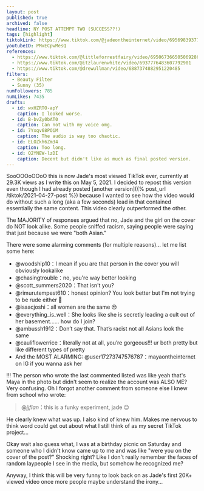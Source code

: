 ```yaml
---
layout: post
published: true
archived: false
headline: NY POST ATTEMPT TWO (SUCCESS??!)
tags: [highlight]
tiktokLink: https://www.tiktok.com/@jadeontheinternet/video/6956983937772031237
youtubeID: PMxECpwMesQ
references:
  - https://www.tiktok.com/@littleforrestfairy/video/6950673665050692869
  - https://www.tiktok.com/@itzlaurenwhite/video/6937776483607792901
  - https://www.tiktok.com/@drewullman/video/6887374882951220485
filters:
  - Beauty Filter
  - Sunny (35)
numFollowers: 785
numLikes: 7435
drafts: 
  - id: wxHZRTO-apY
    caption: I looked worse.
  - id: B-bvZy0bAT0
    caption: Can not with my voice omg.
  - id: 7Yxqv68POiM
    caption: The audio is way too chaotic.
  - id: ELOZkh6Zm34
    caption: Too long.
  - id: Q2YNEW-lzDI
    caption: Decent but didn't like as much as final posted version.
---
```


SooOOOoOOoO this is now Jade's most viewed TikTok ever, currently at 29.3K views as I write this on May 5, 2021. I decided to repost this version even though I had already posted [another version]({% post_url /tiktok/2021-04-27-post %}) because I wanted to see how the video would do without such a long (aka a few seconds) lead in that contained essentially the same content. This video clearly outperformed the other. 

The MAJORITY of responses argued that no, Jade and the girl on the cover do NOT look alike. Some people sniffed racism, saying people were saying that just because we were "both Asian." 

There were some alarming comments (for multiple reasons)... let me list some here:

* @woodship10：I mean if you are that person in the cover you will obviously lookalike
* @chasingtrouble：no, you're way better looking
* @scott_summers2020：That isn't you?
* @rimurutempest610：honest opinion? You look better but I'm not trying to be rude either 🥺
* @isaacjoshi：all women are the same 😒
* @everything_is_well：She looks like she is secretly leading a cult out of her basement...... how do I join?
* @ambussh1912：Don’t say that. That’s racist not all Asians look the same
* @cauliflowerrice：literally not at all, you’re gorgeous!!! ur both pretty but like different types of pretty
* And the MOST ALARMING: @user17273747576787：mayaontheinternet on IG if you wanna ask her

!!! The person who wrote the last commented listed was like yeah that's Maya in the photo but didn't seem to realize the account was ALSO ME? Very confusing. Oh I forgot another comment from someone else I knew from school who wrote:

> @_jjflan_：this is a funky experiment, jade 😉

He clearly knew what was up. I also kind of knew him. Makes me nervous to think word could get out about what I still think of as my secret TikTok project...

Okay wait also guess what, I was at a birthday picnic on Saturday and someone who I didn't know came up to me and was like "were you on the cover of the post?" Shocking right? Like I don't really remember the faces of random laypeople I see in the media, but somehow he recognized me? 

Anyway, I think this will be very funny to look back on as Jade's first 20K+ viewed video once more people maybe understand the irony...


